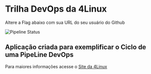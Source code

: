 # Trilha DevOps da 4Linux

Altere a Flag abaixo com sua URL do seu usuário do Github

![Pipeline Status](https://github.com/andrepg1184/DevOpsLab-HelloWorld/actions/workflows/pipeline.yml/badge.svg) 

## Aplicação criada para exemplificar o Ciclo de uma PipeLine DevOps


Para maiores informações acesse o [Site da 4Linux](https://www.4linux.com.br/cursos/devops)
